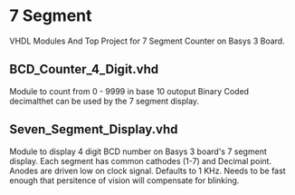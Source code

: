 # 7 Segment
VHDL Modules And Top Project for 7 Segment Counter on Basys 3 Board.

## BCD_Counter_4_Digit.vhd
Module to count from 0 - 9999 in base 10 outoput Binary Coded decimalthet can be used by the 7 segment display.

## Seven_Segment_Display.vhd
Module to display 4 digit BCD number on Basys 3 board's 7 segment display. Each segment has common cathodes (1-7) and Decimal point. Anodes are driven low on clock signal. Defaults to 1 KHz. Needs to be fast enough that persitence of vision will compensate for blinking.

